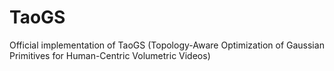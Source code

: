 # TaoGS
Official implementation of TaoGS (Topology-Aware Optimization of Gaussian Primitives for Human-Centric Volumetric Videos)
